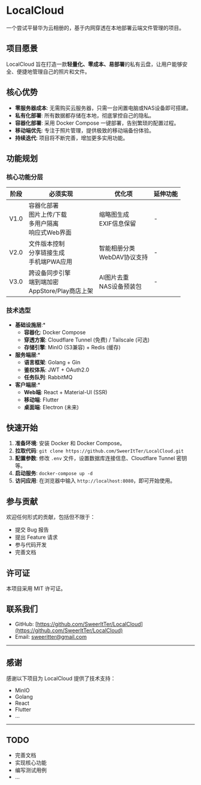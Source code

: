 # LocalCloud

一个尝试平替华为云相册的，基于内网穿透在本地部署云端文件管理的项目。

## 项目愿景

LocalCloud 旨在打造一款**轻量化、零成本、易部署**的私有云盘，让用户能够安全、便捷地管理自己的照片和文件。

## 核心优势

* **零服务器成本**: 无需购买云服务器，只需一台闲置电脑或NAS设备即可搭建。
* **私有化部署**: 所有数据都存储在本地，彻底掌控自己的隐私。
* **容器化部署**: 采用 Docker Compose 一键部署，告别繁琐的配置过程。
* **移动端优先**: 专注于照片管理，提供极致的移动端备份体验。
* **持续迭代**:  项目将不断完善，增加更多实用功能。

## 功能规划

### 核心功能分层

| 阶段 | 必须实现 | 优化项 | 延伸功能 |
|---|---|---|---|
| V1.0 | 容器化部署<br>图片上传/下载<br>多用户隔离<br>响应式Web界面 | 缩略图生成<br>EXIF信息保留 | - |
| V2.0 | 文件版本控制<br>分享链接生成<br>手机端PWA应用 | 智能相册分类<br>WebDAV协议支持 | - |
| V3.0 | 跨设备同步引擎<br>端到端加密<br>AppStore/Play商店上架 | AI图片去重<br>NAS设备预装包 | - |

### 技术选型

* **基础设施层**:*
    * **容器化**: Docker Compose
    * **穿透方案**: Cloudflare Tunnel (免费) / Tailscale (可选)
    * **存储引擎**: MinIO (S3兼容) + Redis (缓存)
* **服务端层**:*
    * **语言框架**: Golang + Gin
    * **鉴权体系**: JWT + OAuth2.0
    * **任务队列**: RabbitMQ
* **客户端层**:*
    * **Web端**: React + Material-UI (SSR)
    * **移动端**: Flutter
    * **桌面端**: Electron (未来)

## 快速开始

1. **准备环境**: 安装 Docker 和 Docker Compose。
2. **拉取代码**: `git clone https://github.com/SweerItTer/LocalCloud.git`
3. **配置参数**: 修改 `.env` 文件，设置数据库连接信息、Cloudflare Tunnel 密钥等。
4. **启动服务**: `docker-compose up -d`
5. **访问应用**: 在浏览器中输入 `http://localhost:8080`，即可开始使用。

## 参与贡献

欢迎任何形式的贡献，包括但不限于：

* 提交 Bug 报告
* 提出 Feature 请求
* 参与代码开发
* 完善文档

## 许可证

本项目采用 MIT 许可证。

## 联系我们

* GitHub: [https://github.com/SweerItTer/LocalCloud](https://github.com/SweerItTer/LocalCloud)
* Email: sweeritter@gmail.com

---

## 感谢

感谢以下项目为 LocalCloud 提供了技术支持：

* MinIO
* Golang
* React
* Flutter
* ...

---

## TODO

* 完善文档
* 实现核心功能
* 编写测试用例
* ...